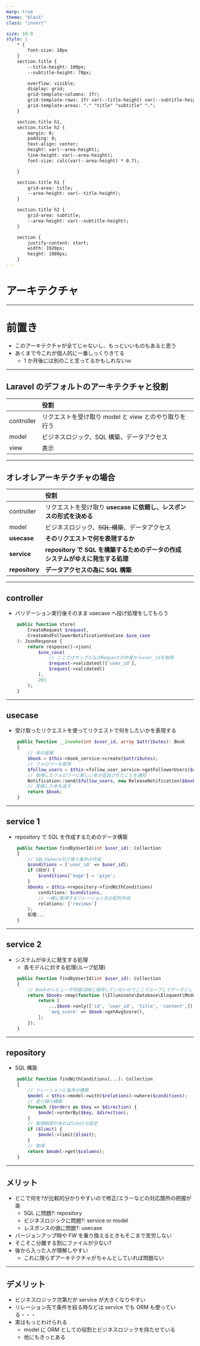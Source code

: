 ```yaml
---
marp: true
theme: "black"
class: "invert"

size: 16:9
style: |
    * {
        font-size: 10px
    }
    section.title {
        --title-height: 100px;
        --subtitle-height: 70px;

        overflow: visible;
        display: grid;
        grid-template-columns: 1fr;
        grid-template-rows: 1fr var(--title-height) var(--subtitle-height) 1fr;
        grid-template-areas: "." "title" "subtitle" ".";
    }

    section.title h1,
    section.title h2 {
        margin: 0;
        padding: 0;
        text-align: center;
        height: var(--area-height);
        line-height: var(--area-height);
        font-size: calc(var(--area-height) * 0.7);

    }

    section.title h1 {
        grid-area: title;
        --area-height: var(--title-height);
    }

    section.title h2 {
        grid-area: subtitle;
        --area-height: var(--subtitle-height);
    }

    section {
        justify-content: start;
        width: 1920px;
        height: 1080px;
    }
---
```


# アーキテクチャ

---

# 前置き

-   このアーキテクチャが全てじゃないし、もっといいものもあると思う
-   あくまで今これが個人的に一番しっくりきてる
    -   1 か月後には別のこと言ってるかもしれないｗ

---

## Laravel のデフォルトのアーキテクチャと役割

|            | 役割                                                  |
| ---------- | :---------------------------------------------------- |
| controller | リクエストを受け取り model と view とのやり取りを行う |
| model      | ビジネスロジック、SQL 構築、データアクセス            |
| view       | 表示                                                  |

---

## オレオレアーキテクチャの場合

|                | 役割                                                                                     |
| -------------- | :--------------------------------------------------------------------------------------- |
| controller     | リクエストを受け取り **usecase に依頼し、レスポンスの形式を決める**                      |
| model          | ビジネスロジック、~~SQL 構築~~、データアクセス                                           |
| **usecase**    | **そのリクエストで何を表現するか**                                                       |
| **service**    | **repository で SQL を構築するためのデータの作成** <br> **システムがゆえに発生する処理** |
| **repository** | **データアクセスの為に SQL 構築**                                                        |

---

## controller

-   バリデーション実行後そのまま usecase へ投げ処理をしてもらう

```php
    public function store(
        CreateRequest $request,
        CreateAndFollowerNotificationUseCase $use_case
    ): JsonResponse {
        return response()->json(
            $use_case(
                // ここではサンプルなのRequestの中身からuser_idを取得
                $request->validated()['user_id'],
                $request->validated()
            ),
            201
        );
    }
```

---

## usecase

-   受け取ったリクエストを使ってリクエストで何をしたいかを表現する

```php
    public function __invoke(int $user_id, array $attributes): Book
    {
        // 本の登録
        $book = $this->book_service->create($attributes);
        // フォロワーを取得
        $follow_users = $this->follow_user_service->getFollowerUsers($user_id)->pluck('followerUser');
        // 取得したフォロワーに新しい本が追加されたことを通知
        Notification::send($follow_users, new ReleaseNotification($book));
        // 登録した本を返す
        return $book;
    }
```

---

## service 1

-   repository で SQL を作成するためのデータ構築

```php
    public function findByUserId(int $user_id): Collection
    {
        // SQLのwhere句で使う条件の作成
        $conditions = ['user_id' => $user_id];
        if (何か) {
            $conditions['hoge'] = 'piyo';
        }
        $books = $this->repository->findWithConditions(
            conditions: $conditions,
            // 一緒に取得するリレーション先の配列作成
            relations: ['reviews']
        );
        処理...
    }
```

---

## service 2

-   システムがゆえに発生する処理
    -   各モデルに対する処理(ループ処理)

```php
    public function findByUserId(int $user_id): Collection
    {
        // Bookのレビュー平均値はDBに保持していないのでここでループしてデータとして追加
        return $books->map(function (\Illuminate\Database\Eloquent\Model $book) {
            return [
                ...$book->only(['id', 'user_id', 'title', 'content',]),
                'avg_score' => $book->getAvgScore(),
            ];
        });
    }
```

---

## repository

-   SQL 構築

```php
    public function findWithConditions(...): Collection
    {
        // リレーションと条件の構築
        $model = $this->model->with($relations)->where($conditions);
        // 並び順の構築
        foreach ($orders as $key => $direction) {
            $model->orderBy($key, $direction);
        }
        // 取得制限があればlimitの設定
        if ($limit) {
            $model->limit($limit);
        }
        // 取得
        return $model->get($columns);
    }
```

---

## メリット

-   どこで何を?が比較的分かりやすいので修正/エラーなどの対応箇所の把握が楽
    -   SQL に問題?: repository
    -   ビジネスロジックに問題?: service or model
    -   レスポンスの値に問題?: usecase
-   バージョンアップ時や FW を乗り換えるときもそこまで苦労しない
-   そこそこ分離する割にファイルが少ない?
-   後から入った人が理解しやすい
    -   これに限らずアーキテクチャがちゃんとしていれば問題ない

---

## デメリット

-   ビジネスロジック次第だが service が大きくなりやすい
-   リレーション先で条件を絞る時などは service でも ORM も使っている・・・
-   実はもっとわけられる
    -   model に ORM としての役割とビジネスロジックを持たせている
    -   他にもきっとある
